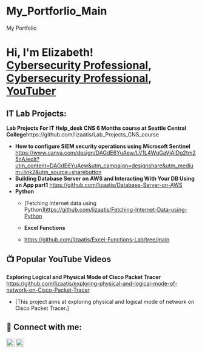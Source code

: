 # My_Portforlio_Main
My Portfolio

<h1>Hi, I'm Elizabeth! <br/><a href="https://github.com/elizabethatieno">Cybersecurity Professional</a>, <a href="https://www.linkedin.com/in/elizabethatieno/">Cybersecurity Professional</a>, <a href="www.youtube.com/@lizatis9381">YouTuber</a></h1>

<h2>IT Lab Projects:</h2>
 <b>Lab Projects For IT Help_desk CNS 6 Months course at Seattle Central College</b>https://github.com/lizaatis/Lab_Projects_CNS_course

- <b>How to configure SIEM security operations using Microsoft Sentinel</b>
  https://www.canva.com/design/DAGdE6YuAew/LV1L4WqGaVjAIDg2tm25nA/edit?utm_content=DAGdE6YuAew&utm_campaign=designshare&utm_medium=link2&utm_source=sharebutton
- <b>Building Database Server on AWS  and Interacting With Your DB Using an App part1</b>
 https://github.com/lizaatis/Database-Server-on-AWS
- <b>Python</b>
  - [Fetching Internet data using Python]https://github.com/lizaatis/Fetching-Internet-Data-using-Python

  - <b>Excel Functions</b>
  - https://github.com/lizaatis/Excel-Functions-Lab/tree/main
<h2>📺 Popular YouTube Videos</h2>

<b>Exploring Logical and Physical Mode of Cisco Packet Tracer</b>
https://github.com/lizaatis/exploring-physical-and-logical-mode-of-network-on-Cisco-Packet-Tracer

- [This project aims at exploring physical and logical mode of network on Cisco Packet Tracer.]



<h2> 🤳 Connect with me:</h2>

[<img align="left" alt="Jlizatis9381 | YouTube" width="22px" src="https://cdn.jsdelivr.net/npm/simple-icons@v3/icons/youtube.svg" />][youtube]

[<img align="left" alt="ElizabethAtieno | LinkedIn" width="22px" src="https://cdn.jsdelivr.net/npm/simple-icons@v3/icons/linkedin.svg" />][linkedin]


[youtube]: https://www.youtube.com/c/lizatis9381

[linkedin]: https://linkedin.com/in/elizabethatieno

<!--
**Elizabeth** is a ✨ _special_ ✨ repository because its `README.md` (this file) appears on your GitHub profile.

Here are some ideas to get you started:

- 🔭 I’m currently working on ...
- 🌱 I’m currently learning ...
- 👯 I’m looking to collaborate on ...
- 🤔 I’m looking for help with ...
- 💬 Ask me about ...
- 📫 How to reach me: ...
- 😄 Pronouns: ...
- ⚡ Fun fact: ...
-->
